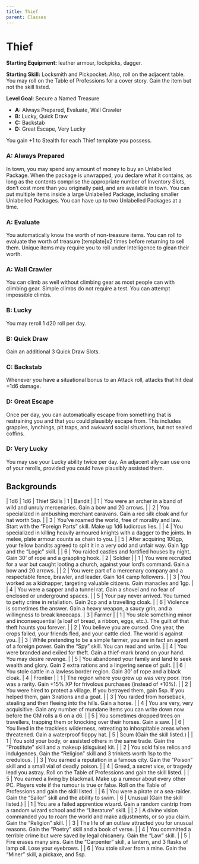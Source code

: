 ```yaml
---
title: Thief
parent: Classes
---
```

# Thief

**Starting Equipment:** leather armour, lockpicks, dagger.

**Starting Skill:** Locksmith and Pickpocket. Also, roll on the
adjacent table. You may roll on the Table of Professions for a
cover story. Gain the item but not the skill listed.

**Level Goal**: Secure a Named Treasure

- **A:** Always Prepared, Evaluate, Wall Crawler
- **B:** Lucky, Quick Draw
- **C:** Backstab
- **D:** Great Escape, Very Lucky

You gain +1 to Stealth for each Thief template you possess.

### A: Always Prepared

In town, you may spend any amount of money to buy an
Unlabelled Package. When the package is unwrapped, you
declare what it contains, as long as the contents comprise the
appropriate number of Inventory Slots, don’t cost more than you
originally paid, and are available in town. You can put multiple
items inside a large Unlabelled Package, including smaller
Unlabelled Packages. You can have up to two Unlabelled
Packages at a time.

### A: Evaluate

You automatically know the worth of non-treasure items. 
You can roll to evaluate the worth of treasure [template]x2 times 
before returning to sell them.
Unique items may require you to roll under Intelligence to glean their worth.

### A: Wall Crawler

You can climb as well without climbing gear as most people can
with climbing gear. Simple climbs do not require a test. You can
attempt impossible climbs.

### B: Lucky

You may reroll 1 d20 roll per day.

### B: Quick Draw

Gain an additional 3 Quick Draw Slots.

### C: Backstab

Whenever you have a situational bonus to an Attack roll, attacks
that hit deal +1d6 damage.

### D: Great Escape

Once per day, you can automatically escape from something
that is restraining you and that you could plausibly escape from.
This includes grapples, lynchings, pit traps, and awkward social
situations, but not sealed coffins.

### D: Very Lucky

You may use your Lucky ability twice per day. An adjacent ally
can use one of your rerolls, provided you could have plausibly
assisted them.

## Backgrounds

| 1d6 | 1d6 | Thief Skills
| 1 | Bandit
| | 1 | You were an archer in a band of wild and unruly mercenaries.  Gain a bow and 20 arrows.
| | 2 | You specialized in ambushing merchant caravans. Gain a red silk cloak and fur hat worth 5sp.
| | 3 | You’ve roamed the world, free of morality and law. Start with the “Foreign Parts” skill. Make up 1d6 ludicrous lies.
| | 4 | You specialized in killing heavily armoured knights with a dagger to the joints. In melee, plate armour counts as chain to you.
| | 5 | After acquiring 100gp, your fellow bandits agreed to split it in a very odd and unfair way. Gain 1gp and the “Logic” skill.
| | 6 | You raided castles and fortified houses by night. Gain 30’ of rope and a grappling hook.
| 2 | Soldier
| | 1 | You were recruited for a war but caught looting a church, against your lord’s command. Gain a bow and 20 arrows.
| | 2 | You were part of a mercenary company and a respectable fence, brawler, and leader. Gain 1d4 camp followers.
| | 3 | You worked as a kidnapper, targeting valuable citizens. Gain manacles and 1gp.
| | 4 | You were a sapper and a tunnel rat. Gain a shovel and no fear of enclosed or underground spaces.
| | 5 | Your pay never arrived. You turned to petty crime in retaliation.  Gain 2cp and a travelling cloak.
| | 6 | Violence is sometimes the answer. Gain a heavy weapon, a saucy grin, and a willingness to break kneecaps.
| 3 | Farmer
| | 1 | You stole something minor and inconsequential (a loaf of bread, a ribbon, eggs, etc.). The guilt of that theft haunts you forever.
| | 2 | You believe you are cursed. One year, the crops failed, your friends fled, and your cattle died. The world is against you.
| | 3 | While pretending to be a simple farmer, you are in fact an agent of a foreign power. Gain the “Spy” skill. You can read and write.
| | 4 | You were branded and exiled for theft. Gain a thief-mark brand on your hand. You may desire revenge.
| | 5 | You abandoned your family and land to seek wealth and glory.  Gain 2 extra rations and a lingering sense of guilt.
| | 6 | You stole cattle in a lawless border region. Gain 30’ of rope and a black cloak.
| 4 | Frontier
| | 1 | The region where you grew up was very poor. Iron was a rarity.  Gain +15% XP for frivolous purchases (instead of +10%).
| | 2 | You were hired to protect a village. If you betrayed them, gain 5sp. If you helped them, gain 3 rations and a goat.
| | 3 | You raided from horseback, stealing and then fleeing into the hills. Gain a horse.
| | 4 | You are very, very acquisitive. Gain any number of mundane items you can write down now before the GM rolls a 6 on a d6.
| | 5 | You sometimes dropped trees on travellers, trapping them or knocking over their horses. Gain a saw.
| | 6 | You lived in the trackless wilderness, retreating to inhospitable areas when threatened. Gain a waterproof floppy hat.
| 5 | Scum (Gain the skill listed.)
| | 1 | You sold your body, or assisted others in the same trade. Gain the “Prostitute” skill and a makeup (disguise) kit.
| | 2 | You sold false relics and indulgences. Gain the “Religion” skill and 3 trinkets worth 1sp to the credulous.
| | 3 | You earned a reputation in a famous city. Gain the “Poison” skill and a small vial of deadly poison.
| | 4 | Greed, a secret vice, or tragedy lead you astray. Roll on the Table of Professions and gain the skill listed.
| | 5 | You earned a living by blackmail. Make up a rumour about every other PC. Players vote if the rumour is true or false. Roll on the Table of Professions and gain the skill listed.
| | 6 | You were a pirate or a sea-raider. Gain the “Sailor” skill and the ability to swim.
| 6 | Unusual (Gain the skill listed.)
| | 1 | You are a failed apprentice wizard. Gain a random cantrip from a random wizard school and the “Literature” skill.
| | 2 | A divine vision commanded you to roam the world and make adjustments, or so you claim. Gain the “Religion” skill.
| | 3 | The life of an outlaw attracted you for unusual reasons. Gain the “Poetry” skill and a book of verse.
| | 4 | You committed a terrible crime but were saved by legal chicanery. Gain the “Law” skill.
| | 5 | Fire erases many sins. Gain the “Carpenter” skill, a lantern, and 3 flasks of lamp oil. Lose your eyebrows.
| | 6 | You stole silver from a mine. Gain the “Miner” skill, a pickaxe, and 5sp.
